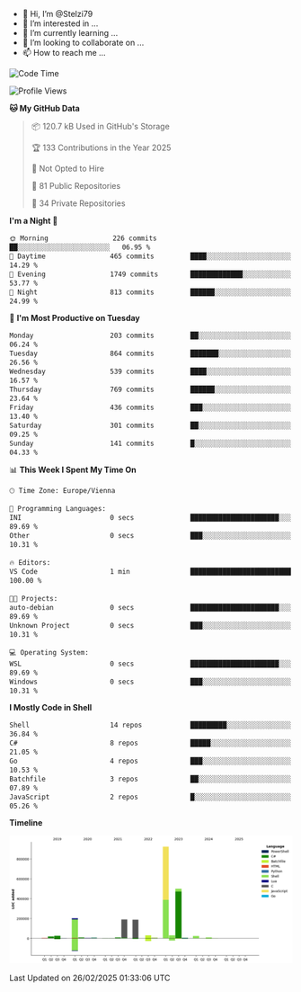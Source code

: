 - 👋 Hi, I’m @Stelzi79
- 👀 I’m interested in ...
- 🌱 I’m currently learning ...
- 💞️ I’m looking to collaborate on ...
- 📫 How to reach me ...

<!--START_SECTION:waka-->
![Code Time](http://img.shields.io/badge/Code%20Time-1%2C118%20hrs%2018%20mins-blue)

![Profile Views](http://img.shields.io/badge/Profile%20Views-0-blue)

**🐱 My GitHub Data** 

> 📦 120.7 kB Used in GitHub's Storage 
 > 
> 🏆 133 Contributions in the Year 2025
 > 
> 🚫 Not Opted to Hire
 > 
> 📜 81 Public Repositories 
 > 
> 🔑 34 Private Repositories 
 > 
**I'm a Night 🦉** 

```text
🌞 Morning                226 commits         ██░░░░░░░░░░░░░░░░░░░░░░░   06.95 % 
🌆 Daytime                465 commits         ████░░░░░░░░░░░░░░░░░░░░░   14.29 % 
🌃 Evening                1749 commits        █████████████░░░░░░░░░░░░   53.77 % 
🌙 Night                  813 commits         ██████░░░░░░░░░░░░░░░░░░░   24.99 % 
```
📅 **I'm Most Productive on Tuesday** 

```text
Monday                   203 commits         ██░░░░░░░░░░░░░░░░░░░░░░░   06.24 % 
Tuesday                  864 commits         ███████░░░░░░░░░░░░░░░░░░   26.56 % 
Wednesday                539 commits         ████░░░░░░░░░░░░░░░░░░░░░   16.57 % 
Thursday                 769 commits         ██████░░░░░░░░░░░░░░░░░░░   23.64 % 
Friday                   436 commits         ███░░░░░░░░░░░░░░░░░░░░░░   13.40 % 
Saturday                 301 commits         ██░░░░░░░░░░░░░░░░░░░░░░░   09.25 % 
Sunday                   141 commits         █░░░░░░░░░░░░░░░░░░░░░░░░   04.33 % 
```


📊 **This Week I Spent My Time On** 

```text
🕑︎ Time Zone: Europe/Vienna

💬 Programming Languages: 
INI                      0 secs              ██████████████████████░░░   89.69 % 
Other                    0 secs              ███░░░░░░░░░░░░░░░░░░░░░░   10.31 % 

🔥 Editors: 
VS Code                  1 min               █████████████████████████   100.00 % 

🐱‍💻 Projects: 
auto-debian              0 secs              ██████████████████████░░░   89.69 % 
Unknown Project          0 secs              ███░░░░░░░░░░░░░░░░░░░░░░   10.31 % 

💻 Operating System: 
WSL                      0 secs              ██████████████████████░░░   89.69 % 
Windows                  0 secs              ███░░░░░░░░░░░░░░░░░░░░░░   10.31 % 
```

**I Mostly Code in Shell** 

```text
Shell                    14 repos            █████████░░░░░░░░░░░░░░░░   36.84 % 
C#                       8 repos             █████░░░░░░░░░░░░░░░░░░░░   21.05 % 
Go                       4 repos             ███░░░░░░░░░░░░░░░░░░░░░░   10.53 % 
Batchfile                3 repos             ██░░░░░░░░░░░░░░░░░░░░░░░   07.89 % 
JavaScript               2 repos             █░░░░░░░░░░░░░░░░░░░░░░░░   05.26 % 
```



**Timeline**

![Lines of Code chart](https://raw.githubusercontent.com/Stelzi79/Stelzi79/main/assets/bar_graph.png)


 Last Updated on 26/02/2025 01:33:06 UTC
<!--END_SECTION:waka-->

<!---
Stelzi79/Stelzi79 is a ✨ special ✨ repository because its `README.md` (this file) appears on your GitHub profile.
You can click the Preview link to take a look at your changes.
--->
